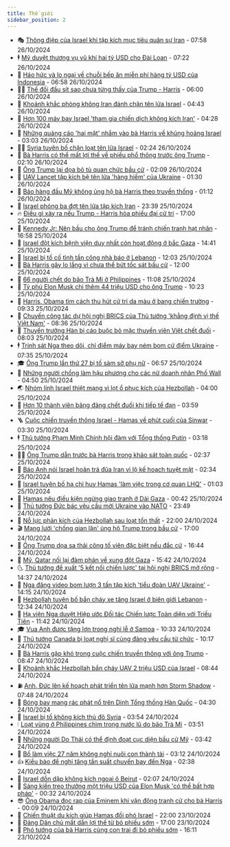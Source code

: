 ```yaml
---
title: Thế giới
sidebar_position: 2
---
```


<!-- vnexpress-the-gioi:START -->
- 🎭 [Thông điệp của Israel khi tập kích mục tiêu quân sự Iran](https://vnexpress.net/thong-diep-cua-israel-khi-tap-kich-muc-tieu-quan-su-iran-4808701.html) - 07:58 26/10/2024
- 🕴 [Mỹ duyệt thương vụ vũ khí hai tỷ USD cho Đài Loan](https://vnexpress.net/my-duyet-thuong-vu-vu-khi-hai-ty-usd-cho-dai-loan-4808761.html) - 07:22 26/10/2024
- 🤭 [Háo hức và lo ngại về chuỗi bếp ăn miễn phí hàng tỷ USD của Indonesia](https://vnexpress.net/hao-huc-va-lo-ngai-ve-chuoi-bep-an-mien-phi-hang-ty-usd-cua-indonesia-4805159.html) - 06:58 26/10/2024
- 🧑‍💻 [Thế đối đầu sít sao chưa từng thấy của Trump - Harris](https://vnexpress.net/the-doi-dau-sit-sao-chua-tung-thay-cua-trump-harris-4806827.html) - 06:00 26/10/2024
- 🦏 [Khoảnh khắc phòng không Iran đánh chặn tên lửa Israel](https://vnexpress.net/khoanh-khac-phong-khong-iran-danh-chan-ten-lua-israel-4808740.html) - 04:43 26/10/2024
- 🦒 [Hơn 100 máy bay Israel &#39;tham gia chiến dịch không kích Iran&#39;](https://vnexpress.net/hon-100-may-bay-israel-tham-gia-chien-dich-khong-kich-iran-4808719.html) - 04:28 26/10/2024
- 🌈 [Những quảng cáo &#39;hai mặt&#39; nhắm vào bà Harris về khủng hoảng Israel](https://vnexpress.net/nhung-quang-cao-hai-mat-nham-vao-ba-harris-ve-khung-hoang-israel-4808212.html) - 03:03 26/10/2024
- 🧑‍🏫 [Syria tuyên bố chặn loạt tên lửa Israel](https://vnexpress.net/syria-tuyen-bo-chan-loat-ten-lua-israel-4808644.html) - 02:24 26/10/2024
- 🐲 [Bà Harris có thể mất lợi thế về phiếu phổ thông trước ông Trump](https://vnexpress.net/ba-harris-co-the-mat-loi-the-ve-phieu-pho-thong-truoc-ong-trump-4808645.html) - 02:10 26/10/2024
- 🦒 [Ông Trump lại dọa bỏ tù quan chức bầu cử](https://vnexpress.net/ong-trump-lai-doa-bo-tu-quan-chuc-bau-cu-4808638.html) - 02:09 26/10/2024
- 🐻 [UAV Lancet tập kích bệ tên lửa &#39;hàng hiếm&#39; của Ukraine](https://vnexpress.net/uav-lancet-tap-kich-be-ten-lua-hang-hiem-cua-ukraine-4808426.html) - 01:30 26/10/2024
- 🚀 [Báo hàng đầu Mỹ không ủng hộ bà Harris theo truyền thống](https://vnexpress.net/bao-hang-dau-my-khong-ung-ho-ba-harris-theo-truyen-thong-4808632.html) - 01:12 26/10/2024
- 🥰 [Israel phóng ba đợt tên lửa tập kích Iran](https://vnexpress.net/israel-tap-kich-dap-tra-iran-4808630-tong-thuat.html) - 23:39 25/10/2024
- 🔥 [Điều gì xảy ra nếu Trump - Harris hòa phiếu đại cử tri](https://vnexpress.net/dieu-gi-xay-ra-neu-trump-harris-hoa-phieu-dai-cu-tri-4808217.html) - 17:00 25/10/2024
- 🥳 [Kennedy Jr: Nên bầu cho ông Trump để tránh chiến tranh hạt nhân](https://vnexpress.net/kennedy-jr-nen-bau-cho-ong-trump-de-tranh-chien-tranh-hat-nhan-4808603.html) - 16:58 25/10/2024
- 💼 [Israel đột kích bệnh viện duy nhất còn hoạt động ở bắc Gaza](https://vnexpress.net/israel-dot-kich-benh-vien-duy-nhat-con-hoat-dong-o-bac-gaza-4808574.html) - 14:41 25/10/2024
- 🤡 [Israel bị tố cố tình tấn công nhà báo ở Lebanon](https://vnexpress.net/israel-bi-to-co-tinh-tan-cong-nha-bao-o-lebanon-4808564.html) - 12:03 25/10/2024
- 🌁 [Bà Harris gây lo lắng vì chưa thể bứt tốc sát bầu cử](https://vnexpress.net/ba-harris-gay-lo-lang-vi-chua-the-but-toc-sat-bau-cu-4807749.html) - 12:00 25/10/2024
- 🤩 [66 người chết do bão Trà Mi ở Philippines](https://vnexpress.net/66-nguoi-chet-do-bao-tra-mi-o-philippines-4808512.html) - 11:08 25/10/2024
- 🎉 [Tỷ phú Elon Musk chi thêm 44 triệu USD cho ông Trump](https://vnexpress.net/ty-phu-elon-musk-chi-them-44-trieu-usd-cho-ong-trump-4808500.html) - 10:23 25/10/2024
- 🎉 [Harris, Obama tìm cách thu hút cử tri da màu ở bang chiến trường](https://vnexpress.net/harris-obama-tim-cach-thu-hut-cu-tri-da-mau-o-bang-chien-truong-4808484.html) - 09:33 25/10/2024
- 🌁 [Chuyến công tác dự hội nghị BRICS của Thủ tướng &#39;khẳng định vị thế Việt Nam&#39;](https://vnexpress.net/chuyen-cong-tac-du-hoi-nghi-brics-cua-thu-tuong-khang-dinh-vi-the-viet-nam-4808436.html) - 08:36 25/10/2024
- 🌊 [Thuyền trưởng Hàn bị cáo buộc bỏ mặc thuyền viên Việt chết đuối](https://vnexpress.net/thuyen-truong-han-bi-cao-buoc-bo-mac-thuyen-vien-viet-chet-duoi-4808421.html) - 08:03 25/10/2024
- 🕴 [Trinh sát Nga theo dõi, chỉ điểm máy bay ném bom cứ điểm Ukraine](https://vnexpress.net/trinh-sat-nga-theo-doi-chi-diem-may-bay-nem-bom-cu-diem-ukraine-4808327.html) - 07:35 25/10/2024
- 🎓 [Ông Trump lần thứ 27 bị tố sàm sỡ phụ nữ](https://vnexpress.net/ong-trump-lan-thu-27-bi-to-sam-so-phu-nu-4808226.html) - 06:57 25/10/2024
- 🦩 [Những người chồng làm hậu phương cho các nữ doanh nhân Phố Wall](https://vnexpress.net/nhung-nguoi-chong-lam-hau-phuong-cho-cac-nu-doanh-nhan-pho-wall-4806908.html) - 04:50 25/10/2024
- 🌏 [Nhóm lính Israel thiệt mạng vì lọt ổ phục kích của Hezbollah](https://vnexpress.net/nhom-linh-israel-thiet-mang-vi-lot-o-phuc-kich-cua-hezbollah-4808247.html) - 04:00 25/10/2024
- 🌋 [Hơn 10 thành viên băng đảng chết đuối khi tiếp tế đạn](https://vnexpress.net/hon-10-thanh-vien-bang-dang-chet-duoi-khi-tiep-te-dan-4808220.html) - 03:59 25/10/2024
- 🪜 [Cuộc chiến truyền thông Israel - Hamas về phút cuối của Sinwar](https://vnexpress.net/cuoc-chien-truyen-thong-israel-hamas-ve-phut-cuoi-cua-sinwar-4806664.html) - 03:30 25/10/2024
- 🕴 [Thủ tướng Phạm Minh Chính hội đàm với Tổng thống Putin](https://vnexpress.net/thu-tuong-pham-minh-chinh-hoi-dam-voi-tong-thong-putin-4808261.html) - 03:18 25/10/2024
- 🧑‍🏫 [Ông Trump dẫn trước bà Harris trong khảo sát toàn quốc](https://vnexpress.net/ong-trump-dan-truoc-ba-harris-trong-khao-sat-toan-quoc-4808211.html) - 02:37 25/10/2024
- 🌮 [Báo Anh nói Israel hoãn trả đũa Iran vì lộ kế hoạch tuyệt mật](https://vnexpress.net/bao-anh-noi-israel-hoan-tra-dua-iran-vi-lo-ke-hoach-tuyet-mat-4808224.html) - 02:34 25/10/2024
- 🚦 [Israel tuyên bố hạ chỉ huy Hamas &#39;làm việc trong cơ quan LHQ&#39;](https://vnexpress.net/israel-tuyen-bo-ha-chi-huy-hamas-lam-viec-trong-co-quan-lhq-4808184.html) - 01:03 25/10/2024
- 💫 [Hamas nêu điều kiện ngừng giao tranh ở Dải Gaza](https://vnexpress.net/hamas-neu-dieu-kien-ngung-giao-tranh-o-dai-gaza-4808182.html) - 00:42 25/10/2024
- 🤡 [Thủ tướng Đức bác yêu cầu mời Ukraine vào NATO](https://vnexpress.net/thu-tuong-duc-bac-yeu-cau-moi-ukraine-vao-nato-4808174.html) - 23:49 24/10/2024
- 🦣 [Nỗ lực phản kích của Hezbollah sau loạt tổn thất](https://vnexpress.net/no-luc-phan-kich-cua-hezbollah-sau-loat-ton-that-4807967.html) - 22:00 24/10/2024
- 🎬 [Mạng lưới &#39;chống gian lận&#39; ủng hộ Trump trong bầu cử](https://vnexpress.net/mang-luoi-chong-gian-lan-ung-ho-trump-trong-bau-cu-4807885.html) - 17:00 24/10/2024
- 🎉 [Ông Trump dọa sa thải công tố viên đặc biệt nếu đắc cử](https://vnexpress.net/ong-trump-doa-sa-thai-cong-to-vien-dac-biet-neu-dac-cu-4808138.html) - 16:44 24/10/2024
- 🎡 [Mỹ, Qatar nối lại đàm phán về xung đột Gaza](https://vnexpress.net/my-qatar-noi-lai-dam-phan-ve-xung-dot-gaza-4808125.html) - 15:42 24/10/2024
- 🌜 [Thủ tướng đề xuất &#39;5 kết nối chiến lược&#39; tại hội nghị BRICS mở rộng](https://vnexpress.net/thu-tuong-de-xuat-5-ket-noi-chien-luoc-tai-hoi-nghi-brics-mo-rong-4808117.html) - 14:37 24/10/2024
- 🎡 [Nga đăng video bom lượn 3 tấn tập kích &#39;tiểu đoàn UAV Ukraine&#39;](https://vnexpress.net/nga-dang-video-bom-luon-3-tan-tap-kich-tieu-doan-uav-ukraine-4808077.html) - 14:15 24/10/2024
- 🤗 [Hezbollah tuyên bố bắn cháy xe tăng Israel ở biên giới Lebanon](https://vnexpress.net/hezbollah-tuyen-bo-ban-chay-xe-tang-israel-o-bien-gioi-lebanon-4808096.html) - 12:34 24/10/2024
- 🦩 [Hạ viện Nga duyệt Hiệp ước Đối tác Chiến lược Toàn diện với Triều Tiên](https://vnexpress.net/ha-vien-nga-duyet-hiep-uoc-doi-tac-chien-luoc-toan-dien-voi-trieu-tien-4808056.html) - 11:42 24/10/2024
- 🎓 [Vua Anh được tặng lợn trong nghi lễ ở Samoa](https://vnexpress.net/vua-anh-duoc-tang-lon-trong-nghi-le-o-samoa-4807935.html) - 10:33 24/10/2024
- 🌁 [Thủ tướng Canada bị loạt nghị sĩ cùng đảng yêu cầu từ chức](https://vnexpress.net/thu-tuong-canada-bi-loat-nghi-si-cung-dang-yeu-cau-tu-chuc-4807990.html) - 10:17 24/10/2024
- 🤩 [Bà Harris gặp khó trong cuộc chiến truyền thông với ông Trump](https://vnexpress.net/ba-harris-gap-kho-trong-cuoc-chien-truyen-thong-voi-ong-trump-4807517.html) - 08:47 24/10/2024
- 👹 [Khoảnh khắc Hezbollah bắn cháy UAV 2 triệu USD của Israel](https://vnexpress.net/khoanh-khac-hezbollah-ban-chay-uav-2-trieu-usd-cua-israel-4807981.html) - 08:44 24/10/2024
- ⛽️ [Anh, Đức lên kế hoạch phát triển tên lửa mạnh hơn Storm Shadow](https://vnexpress.net/anh-duc-len-ke-hoach-phat-trien-ten-lua-manh-hon-storm-shadow-4807898.html) - 07:48 24/10/2024
- 🚀 [Bóng bay mang rác phát nổ trên Dinh Tổng thống Hàn Quốc](https://vnexpress.net/bong-bay-mang-rac-phat-no-tren-dinh-tong-thong-han-quoc-4807839.html) - 04:30 24/10/2024
- 🎡 [Israel bị tố không kích thủ đô Syria](https://vnexpress.net/israel-bi-to-khong-kich-thu-do-syria-4807876.html) - 03:54 24/10/2024
- 🕯 [Loạt vùng ở Philippines chìm trong nước lũ do bão Trà Mi](https://vnexpress.net/loat-vung-o-philippines-chim-trong-nuoc-lu-do-bao-tra-mi-4807806.html) - 03:51 24/10/2024
- 🐻 [Những người Do Thái có thể định đoạt cục diện bầu cử Mỹ](https://vnexpress.net/nhung-nguoi-do-thai-co-the-dinh-doat-cuc-dien-bau-cu-my-4807599.html) - 03:42 24/10/2024
- 🚦 [Bố làm việc 27 năm không nghỉ nuôi con thành tài](https://vnexpress.net/bo-lam-viec-27-nam-khong-nghi-nuoi-con-thanh-tai-4807773.html) - 03:12 24/10/2024
- 👍 [Kiều bào đề nghị tăng tần suất chuyến bay đến Nga](https://vnexpress.net/kieu-bao-de-nghi-tang-tan-suat-chuyen-bay-den-nga-4807702.html) - 02:38 24/10/2024
- 🚀 [Israel dồn dập không kích ngoại ô Beirut](https://vnexpress.net/israel-don-dap-khong-kich-ngoai-o-beirut-4807753.html) - 02:07 24/10/2024
- 🌮 [Sáng kiến treo thưởng một triệu USD của Elon Musk &#39;có thể bất hợp pháp&#39;](https://vnexpress.net/sang-kien-treo-thuong-mot-trieu-usd-cua-elon-musk-co-the-bat-hop-phap-4807733.html) - 00:32 24/10/2024
- 😎 [Ông Obama đọc rap của Eminem khi vận động tranh cử cho bà Harris](https://vnexpress.net/ong-obama-doc-rap-cua-eminem-khi-van-dong-tranh-cu-cho-ba-harris-4807727.html) - 00:09 24/10/2024
- 🐲 [Chiến thuật du kích giúp Hamas đối phó Israel](https://vnexpress.net/chien-thuat-du-kich-giup-hamas-doi-pho-israel-4807304.html) - 22:00 23/10/2024
- 💫 [Đảng Dân chủ mất dần lợi thế từ bỏ phiếu sớm](https://vnexpress.net/dang-dan-chu-mat-dan-loi-the-tu-bo-phieu-som-4807315.html) - 17:00 23/10/2024
- 👀 [Phó tướng của bà Harris cùng con trai đi bỏ phiếu sớm](https://vnexpress.net/pho-tuong-cua-ba-harris-cung-con-trai-di-bo-phieu-som-4807701.html) - 16:11 23/10/2024<!-- vnexpress-the-gioi:END -->